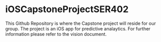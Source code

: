 # iOSCapstoneProjectSER402

This Github Repository is where the Capstone project will reside for our group. The project is an iOS app for predictive analaytics. For further information please refer to the vision document.
